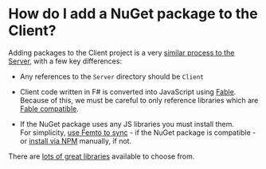 # How do I add a NuGet package to the Client?
Adding packages to the Client project is a very [similar process to the Server](add-nuget-package-to-server.md), with a few key differences:

- Any references to the `Server` directory should be `Client`

- Client code written in F# is converted into JavaScript using [Fable](https://fable.io/docs/index.html). Because of this, we must be careful to only reference libraries which are [Fable compatible](https://fable.io/docs/your-fable-project/use-a-fable-library.html).

- If the NuGet package uses any JS libraries you must install them.  
  For simplicity, [use Femto to sync](./sync-nuget-and-npm-packages.md) - if the NuGet package is compatible - or [install via NPM](./add-npm-package-to-client.md) manually, if not.

There are [lots of great libraries](../../awesome-safe-components.md) available to choose from.